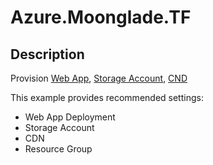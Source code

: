 # Azure.Moonglade.TF

## Description

Provision [Web App](https://docs.azure.cn/zh-cn/articles/azure-operations-guide/app-service-web/),
[Storage Account](https://docs.microsoft.com/zh-cn/azure/storage/common/storage-account-overview),
[CND](https://docs.microsoft.com/zh-cn/azure/cdn/)

This example provides recommended settings:

- Web App Deployment
- Storage Account
- CDN
- Resource Group